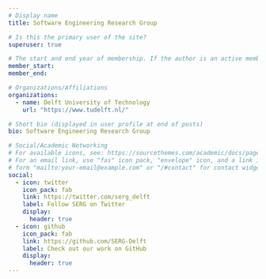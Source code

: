 ```yaml
---
# Display name
title: Software Engineering Research Group

# Is this the primary user of the site?
superuser: true

# The start and end year of membership. If the author is an active member, leave member_end empty. Otherwise, fill in.
member_start: 
member_end: 

# Organizations/Affiliations
organizations:
  - name: Delft University of Technology
    url: "https://www.tudelft.nl/"

# Short bio (displayed in user profile at end of posts)
bio: Software Engineering Research Group

# Social/Academic Networking
# For available icons, see: https://sourcethemes.com/academic/docs/page-builder/#icons
# For an email link, use "fas" icon pack, "envelope" icon, and a link in the
# form "mailto:your-email@example.com" or "/#contact" for contact widget.
social:
  - icon: twitter
    icon_pack: fab
    link: https://twitter.com/serg_delft
    label: Follow SERG on Twitter
    display:
      header: true
  - icon: github
    icon_pack: fab
    link: https://github.com/SERG-Delft
    label: Check out our work on GitHub
    display:
      header: true
---
```

